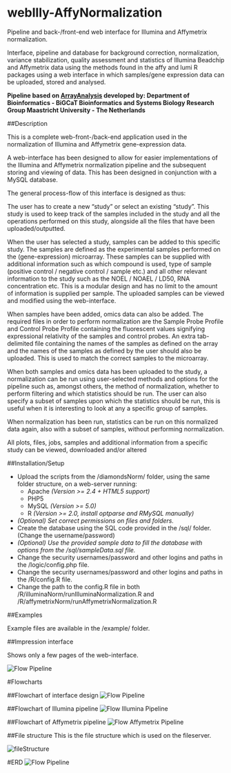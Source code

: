 webIlly-AffyNormalization
========================

Pipeline and back-/front-end web interface for Illumina and Affymetrix normalization.

Interface, pipeline and database for background correction, normalization, variance stabilization, quality assessment and statistics of Illumina Beadchip and Affymetrix data using the methods found in the affy and lumi R packages using a web interface in which samples/gene expression data can be uploaded, stored and analysed.

**Pipeline based on [ArrayAnalysis](http://www.arrayanalysis.org/) developed by: Department of Bioinformatics - BiGCaT Bioinformatics and Systems Biology Research Group Maastricht University - The Netherlands**

##Description

This is a complete web-front-/back-end application used in the normalization of Illumina and Affymetrix gene-expression data.

A web-interface has been designed to allow for easier implementations of the Illumina and Affymetrix normalization pipeline and the subsequent storing and viewing of data. This has been designed in conjunction with a MySQL database.

The general process-flow of this interface is designed as thus:

The user has to create a new “study” or select an existing “study”. This study is used to keep track of the samples included in the study and all the operations performed on this study, alongside all the files that have been uploaded/outputted.

When the user has selected a study, samples can be added to this specific study. The samples are defined as the experimental samples performed on the (gene-expression) microarray. These samples can be supplied with additional information such as which compound is used, type of sample (positive control / negative control / sample etc.) and all other relevant information to the study such as the NOEL / NOAEL / LD50, RNA concentration etc. This is a modular design and has no limit to the amount of information is supplied per sample. The uploaded samples can be viewed and modified using the web-interface.

When samples have been added, omics data can also be added. The required files in order to perform normalization are the Sample Probe Profile and Control Probe Profile containing the fluorescent values signifying expressional relativity of the samples and control probes. An extra tab-delimited file containing the names of the samples as defined on the array and the names of the samples as defined by the user should also be uploaded. This is used to match the correct samples to the microarray.

When both samples and omics data has been uploaded to the study, a normalization can be run using user-selected methods and options for the pipeline such as, amongst others, the method of normalization, whether to perform filtering and which statistics should be run. The user can also specify a subset of samples upon which the statistics should be run, this is useful when it is interesting to look at any a specific group of samples.

When normalization has been run, statistics can be run on this normalized data again, also with a subset of samples, without performing normalization.

All plots, files, jobs, samples and additional information from a specific study can be viewed, downloaded and/or altered


##Installation/Setup

- Upload the scripts from the /diamondsNorm/ folder, using the same folder structure, on a web-server running:
  - Apache *(Version >= 2.4 + HTML5 support)*
  - PHP5
  - MySQL *(Version >= 5.0)*
  - R *(Version >= 2.0, install optparse and RMySQL manually)*
- *(Optional) Set correct permissions on files and folders.*
- Create the database using the SQL code provided in the /sql/ folder. (Change the username/password)
- *(Optional) Use the provided sample data to fill the database with options from the /sql/sampleData.sql file.*
- Change the security usernames/password and other logins and paths in the /logic/config.php file.
- Change the security usernames/password and other logins and paths in the /R/config.R file.
- Change the path to the config.R file in both /R/illuminaNorm/runIlluminaNormalization.R and /R/affymetrixNorm/runAffymetrixNormalization.R

##Examples

Example files are available in the /example/ folder.

##Impression interface

Shows only a few pages of the web-interface.

![Flow Pipeline](Documentation/impressionInterface.png)

#Flowcharts

##Flowchart of interface design
![Flow Pipeline](Documentation/flowInterface.png)

##Flowchart of Illumina pipeline
![Flow Illumina Pipeline](Documentation/flowIlluPipeline.png)

##Flowchart of Affymetrix pipeline
![Flow Affymetrix Pipeline](Documentation/flowAffyPipeline.png)

##File structure
This is the file structure which is used on the fileserver.

![fileStructure](Documentation/fileStructure.png)

#ERD
![Flow Pipeline](Documentation/erdDatabase.png)
